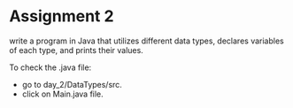 # Assignment 2

write a program in Java that utilizes different data types, declares variables of each type, and prints their values.

To check the .java file:
* go to day_2/DataTypes/src.
* click on Main.java file.
